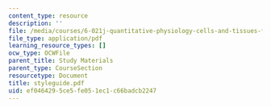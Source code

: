 ```yaml
---
content_type: resource
description: ''
file: /media/courses/6-021j-quantitative-physiology-cells-and-tissues-fall-2004/ef0464295ce5fe051ec1c66badcb2247_styleguide.pdf
file_type: application/pdf
learning_resource_types: []
ocw_type: OCWFile
parent_title: Study Materials
parent_type: CourseSection
resourcetype: Document
title: styleguide.pdf
uid: ef046429-5ce5-fe05-1ec1-c66badcb2247
---
```


